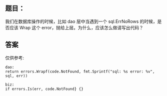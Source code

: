 ## 题目：
我们在数据库操作的时候，比如 dao 层中当遇到一个 sql.ErrNoRows 的时候，是否应该 Wrap 这个 error，抛给上层。为什么，应该怎么做请写出代码？

## 答案
仅供参考:
```
dao:
return errors.Wrapf(code.NotFound, fmt.Sprintf("sql: %s error: %v", sql, err))

biz:
if errors.Is(err, code.NotFound} {}
```